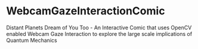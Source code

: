 # WebcamGazeInteractionComic
Distant Planets Dream of You Too - An Interactive Comic that uses OpenCV enabled Webcam Gaze Interaction to explore the large scale implications of Quantum Mechanics
